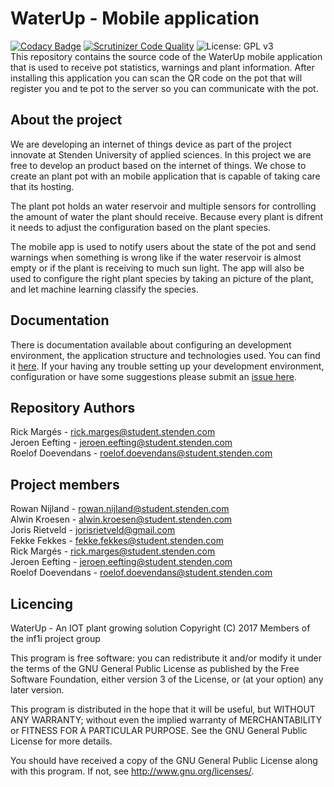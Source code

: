 # WaterUp - Mobile application
[![Codacy Badge](https://api.codacy.com/project/badge/Grade/13ca7bb85bd149bb961e0047e1e720b9)](https://www.codacy.com/app/jorisrietveld/WaterUp-App?utm_source=github.com&utm_medium=referral&utm_content=INF1I/WaterUp-App&utm_campaign=badger) [![Scrutinizer Code Quality](https://scrutinizer-ci.com/g/INF1I/WaterUp-App/badges/quality-score.png?b=master)](https://scrutinizer-ci.com/g/INF1I/WaterUp-App/?branch=master) ![License: GPL v3](https://img.shields.io/badge/License-GPL%20v3-blue.svg)<br/>
This repository contains the source code of the WaterUp mobile application that
is used to receive pot statistics, warnings and plant information. After installing
this application you can scan the QR code on the pot that will register you and
te pot to the server so you can communicate with the pot.

## About the project
We are developing an internet of things device as part of the project
innovate at Stenden University of applied sciences. In this project
we are free to develop an product based on the internet of things.
We chose to create an plant pot with an mobile application that is
capable of taking care that its hosting.

The plant pot holds an water reservoir and multiple sensors for
controlling the amount of water the plant should receive. Because every
plant is difrent it needs to adjust the configuration based on the plant
species.

The mobile app is used to notify users about the state of the pot and
send warnings when something is wrong like if the water reservoir is
almost empty or if the plant is receiving to much sun light. The app
will also be used to configure the right plant species by taking an
picture of the plant, and let machine learning classify the species.

## Documentation
There is documentation available about configuring an development
environment, the application structure and technologies used. You can find
it [here](documentation/readme.md). If your having any trouble
setting up your development environment, configuration
or have some suggestions please submit an [issue here](https://github.com/INF1I/WaterUp-App/issues/new).

## Repository Authors
Rick Margés - rick.marges@student.stenden.com<br>
Jeroen Eefting - jeroen.eefting@student.stenden.com<br>
Roelof Doevendans - roelof.doevendans@student.stenden.com<br>

## Project members
Rowan Nijland - rowan.nijland@student.stenden.com<br>
Alwin Kroesen - alwin.kroesen@student.stenden.com<br>
Joris Rietveld - jorisrietveld@gmail.com<br>
Fekke Fekkes - fekke.fekkes@student.stenden.com<br>
Rick Margés - rick.marges@student.stenden.com<br>
Jeroen Eefting - jeroen.eefting@student.stenden.com<br>
Roelof Doevendans - roelof.doevendans@student.stenden.com<br>

## Licencing
WaterUp - An IOT plant growing solution
Copyright (C) 2017 Members of the inf1i project group

This program is free software: you can redistribute it and/or modify
it under the terms of the GNU General Public License as published by
the Free Software Foundation, either version 3 of the License, or
(at your option) any later version.

This program is distributed in the hope that it will be useful,
but WITHOUT ANY WARRANTY; without even the implied warranty of
MERCHANTABILITY or FITNESS FOR A PARTICULAR PURPOSE.  See the
GNU General Public License for more details.

You should have received a copy of the GNU General Public License
along with this program.  If not, see <http://www.gnu.org/licenses/>.
